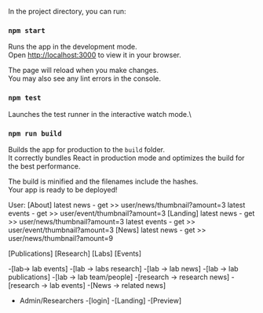 In the project directory, you can run:

### `npm start`

Runs the app in the development mode.\
Open [http://localhost:3000](http://localhost:3000) to view it in your browser.

The page will reload when you make changes.\
You may also see any lint errors in the console.

### `npm test`

Launches the test runner in the interactive watch mode.\

### `npm run build`

Builds the app for production to the `build` folder.\
It correctly bundles React in production mode and optimizes the build for the best performance.

The build is minified and the filenames include the hashes.\
Your app is ready to be deployed!

User:
[About]
latest news - get >> user/news/thumbnail?amount=3
latest events - get >> user/event/thumbnail?amount=3
[Landing]
latest news - get >> user/news/thumbnail?amount=3
latest events - get >> user/event/thumbnail?amount=3
[News]
latest news - get >> user/news/thumbnail?amount=9

[Publications]
[Research]
[Labs]
[Events]

-[lab-> lab events] -[lab -> labs research] -[lab -> lab news] -[lab -> lab publications] -[lab -> lab team/people] -[research -> research news] -[research -> lab events] -[News -> related news]

- Admin/Researchers -[login] -[Landing] -[Preview]
